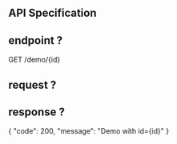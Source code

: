 ## API Specification

## endpoint ?
GET /demo/{id}

## request ?


## response ?
{
    "code": 200,
    "message": "Demo with id={id}"
}